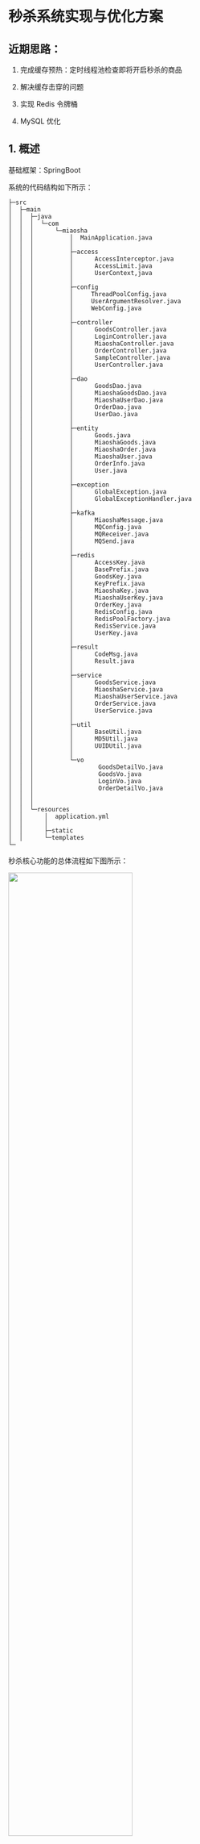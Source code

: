 # 秒杀系统实现与优化方案

## 近期思路：

1. 完成缓存预热：定时线程池检查即将开启秒杀的商品

2. 解决缓存击穿的问题

2. 实现 Redis 令牌桶

3. MySQL 优化

## 1. 概述

基础框架：SpringBoot 

系统的代码结构如下所示：

```
├─src
│  ├─main
│  │  ├─java
│  │  │  └─com
│  │  │      └─miaosha
│  │  │          │  MainApplication.java
│  │  │          │  
│  │  │          ├─access
│  │  │          │      AccessInterceptor.java 
│  │  │          │      AccessLimit.java
│  │  │          │      UserContext,java
│  │  │          │  
│  │  │          ├─config
│  │  │          │     ThreadPoolConfig.java  
│  │  │          │     UserArgumentResolver.java
│  │  │          │     WebConfig.java
│  │  │          │  
│  │  │          ├─controller
│  │  │          │      GoodsController.java
│  │  │          │      LoginController.java
│  │  │          │      MiaoshaController.java
│  │  │          │      OrderController.java
│  │  │          │      SampleController.java
│  │  │          │      UserController.java
│  │  │          │      
│  │  │          ├─dao
│  │  │          │      GoodsDao.java
│  │  │          │      MiaoshaGoodsDao.java
│  │  │          │      MiaoshaUserDao.java
│  │  │          │      OrderDao.java
│  │  │          │      UserDao.java
│  │  │          │     
│  │  │          ├─entity
│  │  │          │      Goods.java
│  │  │          │      MiaoshaGoods.java
│  │  │          │      MiaoshaOrder.java
│  │  │          │      MiaoshaUser.java
│  │  │          │      OrderInfo.java
│  │  │          │      User.java
│  │  │          │
│  │  │          ├─exception
│  │  │          │      GlobalException.java
│  │  │          │      GlobalExceptionHandler.java
│  │  │          │
│  │  │          ├─kafka
│  │  │          │      MiaoshaMessage.java
│  │  │          │      MQConfig.java
│  │  │          │      MQReceiver.java
│  │  │          │      MQSend.java
│  │  │          │
│  │  │          ├─redis
│  │  │          │      AccessKey.java
│  │  │          │      BasePrefix.java
│  │  │          │      GoodsKey.java
│  │  │          │      KeyPrefix.java
│  │  │          │      MiaoshaKey.java
│  │  │          │      MiaoshaUserKey.java
│  │  │          │      OrderKey.java
│  │  │          │      RedisConfig.java
│  │  │          │      RedisPoolFactory.java
│  │  │          │      RedisService.java
│  │  │          │      UserKey.java
│  │  │          │
│  │  │          ├─result
│  │  │          │      CodeMsg.java
│  │  │          │      Result.java
│  │  │          │
│  │  │          ├─service
│  │  │          │      GoodsService.java
│  │  │          │      MiaoshaService.java
│  │  │          │      MiaoshaUserService.java
│  │  │          │      OrderService.java
│  │  │          │      UserService.java
│  │  │          │
│  │  │          ├─util
│  │  │          │      BaseUtil.java
│  │  │          │      MD5Util.java
│  │  │          │      UUIDUtil.java
│  │  │          │
│  │  │          └─vo
│  │  │                  GoodsDetailVo.java
│  │  │                  GoodsVo.java
│  │  │                  LoginVo.java
│  │  │                  OrderDetailVo.java
│  │  │        
│  │  │                      
│  │  └─resources
│  │      │  application.yml
│  │      │      
│  │      ├─static
│  │      └─templates
└─

```

秒杀核心功能的总体流程如下图所示：

<img src="https://github.com/Augustvic/MiaoShaoSystem/blob/master/images/main.png" width=70% />

## 2. 缓存与消息队列

服务先读缓存，如果命中则返回

缓存不命中，再读数据库，同时将读到的数据写入缓存

读多写少的场景（下单成功比例很低）

缓存穿透/缓存击穿/缓存热点/缓存一致性

Redis 令牌机制

### 2.1 消息队列

技术栈：kafka

#### 2.1.1 降流

此操作的目标是将请求尽量拦截在上游，减少对数据库的访问。

短时间大量的秒杀请求不会直接冲击到服务端的处理流程，先堆积在消息队列中，服务按照自己的能力从消息队列中获取消息请求进行处理。

#### 2.1.2 解耦（未涉及）

当一个新的订单创建时，可能会有支付系统需要发起支付流程、风控系统需要审核订单的合法性、客服系统需要给用户发送短信告知用户、分析系统需要更新统计数据……

以上操作都需要实时获取订单数据，所以引入消息队列，下游子系统各自订阅消息，完成各自的流程，互不干扰。

#### 2.1.3 异步

此系统中，决定是否秒杀成功，实际上只有最后一步——写入数据库。异步操作在这里指的是，当秒杀请求进入消息队列，就马上给用户返回“正在处理”。之后由消息队列异步地进行后续的操作，执行完成后才返回秒杀的结果。

### 2.2 缓存

技术栈：redis

#### 2.2.1 缓存预热

线程池定时读取数据库，在商品开始秒杀之前，存入缓存，除此之外，定时清理无效缓存

#### 2.2.2 缓存击穿

在缓存失效（或缓存过期）的情况下，大并发请求缓存中没有但数据库中有的数据。大量请求到达数据库，引起数据库压力瞬间增大。

采用互斥锁解决此问题。缓存失效的时候，先去获取锁，获取到锁的可以去请求数据库，没有得到锁的休眠一段时间再重试。

#### 2.2.3 缓存热点（未实现）

大量业务请求都命中同一份缓存数据。

解决方案：复制多份缓存，将请求分散到多台缓存服务器上。



## 3. 数据库

技术栈：MySQL

### 3.1 索引

### 3.2 查询优化



## 4. 虚拟机调优


## 5. 用户登录分布式 Session

技术栈：Redis

使用 Redis 中的 hash 数据结构存储用户的信息

修改用户密码：删缓存，改数据库

## 6. 其他

### 安全

隐藏秒杀地址

### 超卖

解决超卖：

1. 数据库加唯一索引，防止用户重复购买

2. SQL 加库存数量判断，防止库存变成负数


## 7. 展望

### 分布式

#### 数据库读写分离

#### 缓存雪崩

如果缓存挂掉，所有的请求会压到数据库，如果未提前做容量预估，可能会把数据库压垮。（在缓存恢复之前，数据库可能一直都起不来），导致系统整体不可服务。

提前做容量预估，如果缓存挂掉，数据库仍能扛住，才能执行上述方案。

使用缓存水平切分（推荐使用一致性哈希算法进行切分），一个缓存实例挂掉后，不至于所有的流量都压到数据库上。


